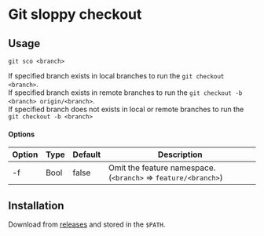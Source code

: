 Git sloppy checkout
===================

Usage
-----

```
git sco <branch>
```

If specified branch exists in local branches to run the `git checkout <branch>`.  
If specified branch exists in remote branches to run the `git checkout -b <branch> origin/<branch>`.  
If specified branch does not exists in local or remote branches to run the `git checkout -b <branch>`

#### Options

|Option|Type|Default|Description|
|---|---|---|---|
|-f|Bool|false|Omit the feature namespace. (`<branch>` => `feature/<branch>`)|

Installation
------------

Download from [releases](https://github.com/i2bskn/git-sco/releases) and stored in the `$PATH`.